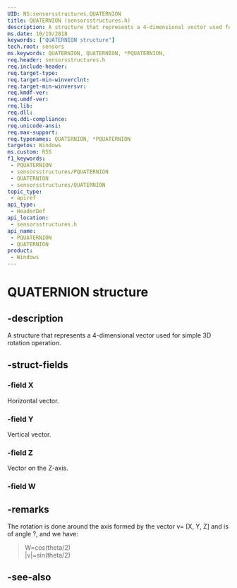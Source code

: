 ```yaml
---
UID: NS:sensorsstructures.QUATERNION
title: QUATERNION (sensorsstructures.h)
description: A structure that represents a 4-dimensional vector used for simple 3D rotation operation.
ms.date: 10/19/2018
keywords: ["QUATERNION structure"]
tech.root: sensors
ms.keywords: QUATERNION, QUATERNION, *PQUATERNION,
req.header: sensorsstructures.h
req.include-header: 
req.target-type: 
req.target-min-winverclnt: 
req.target-min-winversvr: 
req.kmdf-ver: 
req.umdf-ver: 
req.lib: 
req.dll: 
req.ddi-compliance: 
req.unicode-ansi: 
req.max-support: 
req.typenames: QUATERNION, *PQUATERNION
targetos: Windows
ms.custom: RS5
f1_keywords:
 - PQUATERNION
 - sensorsstructures/PQUATERNION
 - QUATERNION
 - sensorsstructures/QUATERNION
topic_type:
 - apiref
api_type:
 - HeaderDef
api_location:
 - sensorsstructures.h
api_name:
 - PQUATERNION
 - QUATERNION
product:
 - Windows
---
```


# QUATERNION structure


## -description

A structure that represents a 4-dimensional vector used for simple 3D rotation operation.

## -struct-fields

### -field X

Horizontal vector.

### -field Y

Vertical vector.

### -field Z

Vector on the Z-axis.

### -field W

## -remarks

The rotation is done around the axis formed by the vector v= [X, Y, Z] and is of angle ?, and we have:

>W=cos(theta/2) <br/>
>|v|=sin(theta/2)

## -see-also

